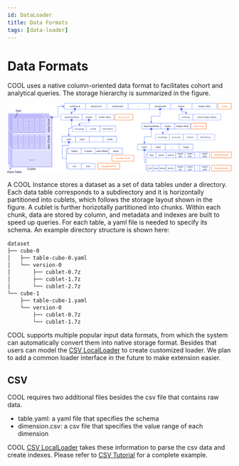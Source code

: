 ```yaml
---
id: DataLoader
title: Data Formats
tags: [data-loader]
---
```



# Data Formats
COOL uses a native column-oriented data format to facilitates cohort and analytical queries. The storage hierarchy is summarized in the figure. 

![figure](assets/data-format-cool.svg "COOL storage hierarchy") 

A COOL Instance stores a dataset as a set of data tables under a directory. Each data table corresponds to a subdirectory and it is horizontally partitioned into cublets, which follows the storage layout shown in the figure. A cublet is further horizotally partitioned into chunks. Within each chunk, data are stored by column, and metadata and indexes are built to speed up queries. For each table, a yaml file is needed to specify its schema. An example directory structure is shown here:

```
dataset
├── cube-0
│   ├── table-cube-0.yaml
│   └── version-0
│       ├── cublet-0.7z
│       ├── cublet-1.7z
│       └── cublet-2.7z
└── cube-1
    ├── table-cube-1.yaml
    └── version-0
        ├── cublet-0.7z
        └── cublet-1.7z
```

COOL supports multiple popular input data formats, from which the system can automatically convert them into native storage format. Besides that users can model the [CSV LocalLoader](https://github.com/COOL-cohort/COOL/blob/main/src/main/java/com/nus/cool/loader/LocalLoader.java) to create customized loader. We plan to add a common loader interface in the future to make extension easier.

## CSV
COOL requires two additional files besides the csv file that contains raw data.
* table.yaml: a yaml file that specifies the schema
* dimension.csv: a csv file that specifies the value range of each dimension

COOL [CSV LocalLoader](https://github.com/COOL-cohort/COOL/blob/main/src/main/java/com/nus/cool/loader/LocalLoader.java) takes these information to parse the csv data and create indexes. Please refer to [CSV Tutorial](tutorials/tutorial-csv.md) for a complete example.
